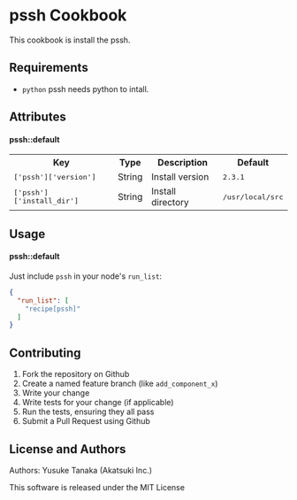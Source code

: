 pssh Cookbook
=======================
This cookbook is install the pssh.

Requirements
------------
- `python` pssh needs python to intall.

Attributes
----------
#### pssh::default
<table>
  <tr>
    <th>Key</th>
    <th>Type</th>
    <th>Description</th>
    <th>Default</th>
  </tr>
  <tr>
    <td><tt>['pssh']['version']</tt></td>
    <td>String</td>
    <td>Install version</td>
    <td><tt>2.3.1</tt></td>
  </tr>
  <tr>
    <td><tt>['pssh']['install_dir']</tt></td>
    <td>String</td>
    <td>Install directory</td>
    <td><tt>/usr/local/src</tt></td>
  </tr>
</table>

Usage
-----
#### pssh::default
Just include `pssh` in your node's `run_list`:

```json
{
  "run_list": [
    "recipe[pssh]"
  ]
}
```

Contributing
------------

1. Fork the repository on Github
2. Create a named feature branch (like `add_component_x`)
3. Write your change
4. Write tests for your change (if applicable)
5. Run the tests, ensuring they all pass
6. Submit a Pull Request using Github

License and Authors
-------------------
Authors: Yusuke Tanaka (Akatsuki Inc.)

This software is released under the MIT License
